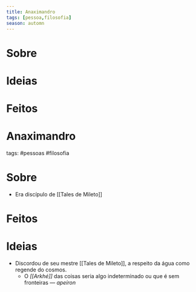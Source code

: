 ```yaml
---
title: Anaximandro
tags: [pessoa,filosofia]
season: automn
---
```

# Sobre
# Ideias
# Feitos
# Anaximandro
tags: #pessoas #filosofia 
# Sobre
- Era discípulo de [[Tales de Mileto]]
# Feitos
# Ideias
- Discordou de seu mestre [[Tales de Mileto]], a respeito da água como regende do cosmos.
	- O *[[Arkhé]]* das coisas seria algo indeterminado ou que é sem fronteiras — *apeíron*